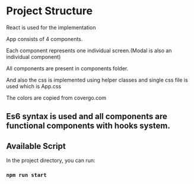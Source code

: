 # Project Structure

React is used for the implementation

App consists of 4 components.

Each component represents one individual screen.(Modal is also an individual component)

All components are present in components folder.

And also the css is implemented using helper classes and single css file is used which is App.css

The colors are copied from covergo.com

## Es6 syntax is used and all components are functional components with hooks system.

## Available Script

In the project directory, you can run:

### `npm run start`
